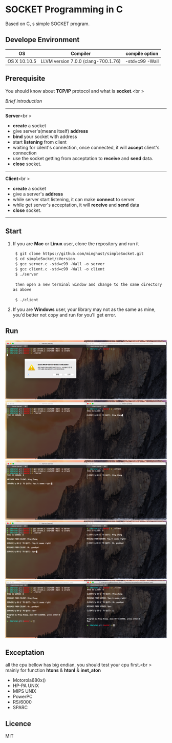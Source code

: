 SOCKET Programming in C
=
Based on C, s simple SOCKET program. 
## Develope Environment

|       OS       |            Compiler                |     compile option  |
|----------------|------------------------------------|---------------------|
|  OS X 10.10.5  | LLVM version 7.0.0 (clang-700.1.76)|    -std=c99 -Wall   |

## Prerequisite
You should know about **TCP/IP** protocol and what is **socket**.<br \>

*Brief introduction*

------------------
**Server**<br \>

- **create** a socket
- give server's(means itself) **address**
- **bind** your socket with address
- start **listening** from client
- waiting for cilent's connection, once connected, it will **accept** client's connection
- use the socket getting from acceptation to **receive** and **send** data.
- **close** socket.

------------------
**Client**<br \>

- **create** a socket
- give a server's **address**
- while server start listening, it can make **connect** to server
- while get server's acceptation, it will **receive** and **send** data
- **close** socket.

------------------

## Start 
1. If you are **Mac** or **Linux** user, clone the repository and run it
    
		$ git clone https://github.com/minghust/simpleSocket.git
		$ cd simpleSocket/cVersion
		$ gcc server.c -std=c99 -Wall -o server
		$ gcc client.c -std=c99 -Wall -o client
		$ ./server
		
		then open a new terminal window and change to the same directory as above 
		
		$ ./client
2. If you are **Windows** user, your library may not as the same as mine, you'd better not copy and run for you'll get error.

## Run
![1](./img/1.png)
![2](./img/2.png)
![3](./img/3.png)
![4](./img/4.png)
![5](./img/5.png)



## Exceptation
all the cpu bellow has big endian, you should test your cpu first.<br \>
mainly for function **htons** & **htonl** & **inet_aton**

- Motorola680x()
- HP-PA UNIX
- MIPS UNIX
- PowerPC
- RS/6000
- SPARC

## Licence
MIT